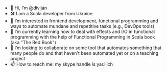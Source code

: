 - 👋 Hi, I’m @divijan
- 🛠️ I am a Scala developer from Ukraine
- 👀 I’m interested in frontend development, functional programming and ways to automate mundane and repetitive tasks (e.g., DevOps tools)
- 🌱 I’m currently learning how to deal with effects and I/O in functional programming with the help of Functional Programming in Scala book (aka "The Red Book")
- 💞️ I’m looking to collaborate on some tool that automates something that many people do and that haven't been automated yet or on a teaching project
- 📫 How to reach me: my skype handle is yar.ilich

<!---
divijan/divijan is a ✨ special ✨ repository because its `README.md` (this file) appears on your GitHub profile.
You can click the Preview link to take a look at your changes.
--->

